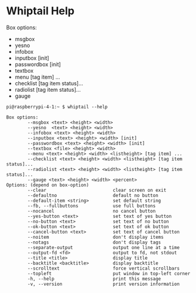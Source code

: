 # Whiptail Help

Box options:

* msgbox <text> <height> <width>
* yesno  <text> <height> <width>
* infobox <text> <height> <width>
* inputbox <text> <height> <width> [init]
* passwordbox <text> <height> <width> [init]
* textbox <file> <height> <width>
* menu <text> <height> <width> <listheight> [tag item] ...
* checklist <text> <height> <width> <listheight> [tag item status]...
* radiolist <text> <height> <width> <listheight> [tag item status]...
* gauge <text> <height> <width> <percent>

```
pi@raspberrypi-4-1:~ $ whiptail --help
```

```
Box options:
        --msgbox <text> <height> <width>
        --yesno  <text> <height> <width>
        --infobox <text> <height> <width>
        --inputbox <text> <height> <width> [init]
        --passwordbox <text> <height> <width> [init]
        --textbox <file> <height> <width>
        --menu <text> <height> <width> <listheight> [tag item] ...
        --checklist <text> <height> <width> <listheight> [tag item status]...
        --radiolist <text> <height> <width> <listheight> [tag item status]...
        --gauge <text> <height> <width> <percent>
Options: (depend on box-option)
        --clear                         clear screen on exit
        --defaultno                     default no button
        --default-item <string>         set default string
        --fb, --fullbuttons             use full buttons
        --nocancel                      no cancel button
        --yes-button <text>             set text of yes button
        --no-button <text>              set text of no button
        --ok-button <text>              set text of ok button
        --cancel-button <text>          set text of cancel button
        --noitem                        don't display items
        --notags                        don't display tags
        --separate-output               output one line at a time
        --output-fd <fd>                output to fd, not stdout
        --title <title>                 display title
        --backtitle <backtitle>         display backtitle
        --scrolltext                    force vertical scrollbars
        --topleft                       put window in top-left corner
        -h, --help                      print this message
        -v, --version                   print version information
```
